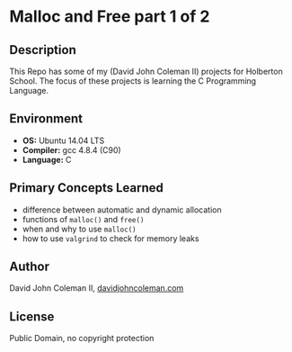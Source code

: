 # Malloc and Free part 1 of 2

## Description

This Repo has some of my (David John Coleman II) projects for Holberton School.
The focus of these projects is learning the C Programming Language.

## Environment

* __OS:__ Ubuntu 14.04 LTS
* __Compiler:__ gcc 4.8.4 (C90)
* __Language:__ C

## Primary Concepts Learned

* difference between automatic and dynamic allocation
* functions of ``malloc()`` and ``free()``
* when and why to use ``malloc()``
* how to use ``valgrind`` to check for memory leaks

## Author

David John Coleman II, [davidjohncoleman.com](http://www.davidjohncoleman.com/)

## License

Public Domain, no copyright protection